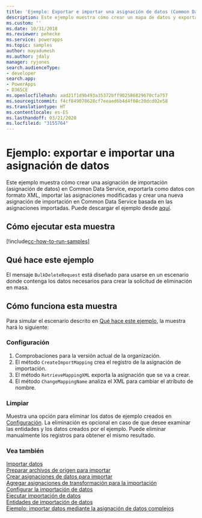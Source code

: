 ```yaml
---
title: 'Ejemplo: Exportar e importar una asignación de datos (Common Data Service) | Microsoft Docs'
description: Este ejemplo muestra cómo crear un mapa de datos y exportarlo
ms.custom: ''
ms.date: 10/31/2018
ms.reviewer: pehecke
ms.service: powerapps
ms.topic: samples
author: mayadumesh
ms.author: jdaly
manager: ryjones
search.audienceType:
- developer
search.app:
- PowerApps
- D365CE
ms.openlocfilehash: aad21f1d9b493a35372bff902586829670cfa757
ms.sourcegitcommit: f4cf849070628cf7eeaed6b4d4f08c20dcd02e58
ms.translationtype: HT
ms.contentlocale: es-ES
ms.lasthandoff: 03/21/2020
ms.locfileid: "3155764"
---
```

# <a name="sample-export-and-import-a-data-map"></a>Ejemplo: exportar e importar una asignación de datos

Este ejemplo muestra cómo crear una asignación de importación (asignación de datos) en Common Data Service, exportarla como datos con formato XML, importar las asignaciones modificadas y crear una nueva asignación de importación en Common Data Service basada en las asignaciones importadas. Puede descargar el ejemplo desde [aquí](https://github.com/Microsoft/PowerApps-Samples/tree/master/cds/orgsvc/C%23/ExportImportDataMap).

## <a name="how-to-run-this-sample"></a>Cómo ejecutar esta muestra

[!include[cc-how-to-run-samples](../../includes/cc-how-to-run-samples.md)]

## <a name="what-this-sample-does"></a>Qué hace este ejemplo

El mensaje `BulkDeleteRequest` está diseñado para usarse en un escenario donde contenga los datos necesarios para crear la solicitud de eliminación en masa.

## <a name="how-this-sample-works"></a>Cómo funciona esta muestra

Para simular el escenario descrito en [Qué hace este ejemplo](#what-this-sample-does), la muestra hará lo siguiente:

### <a name="setup"></a>Configuración

1. Comprobaciones para la versión actual de la organización. 
2. El método `CreateImportMapping` crea el registro de la asignación de importación.
3. El método `RetrieveMappingXML` exporta la asignación que se va a crear.
4. El método `ChangeMappingName` analiza el XML para cambiar el atributo de nombre.

### <a name="clean-up"></a>Limpiar

Muestra una opción para eliminar los datos de ejemplo creados en [Configuración](#setup). La eliminación es opcional en caso de que desee examinar las entidades y los datos creados por el ejemplo. Puede eliminar manualmente los registros para obtener el mismo resultado.


### <a name="see-also"></a>Vea también

[Importar datos](../../import-data.md)<br />
[Preparar archivos de origen para importar](../../prepare-source-files-import.md)<br />
[Crear asignaciones de datos para importar](../../create-data-maps-for-import.md)<br />
[Agregar asignaciones de transformación para la importación](../../add-transformation-mappings-import.md)<br />
[Configurar la importación de datos](../../configure-data-import.md)<br />
[Ejecutar importación de datos](../../run-data-import.md)<br />
[Entidades de importación de datos](../../data-import-entities.md)<br />
[Ejemplo: importar datos mediante la asignación de datos complejos](import-data-complex-data-map.md)<br />
